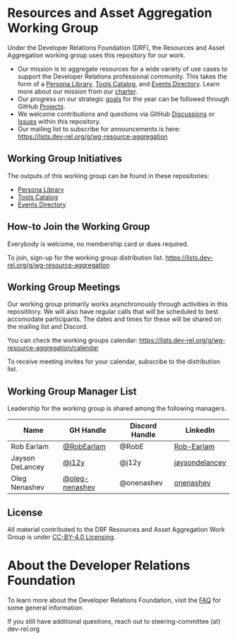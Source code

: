 # Resources and Asset Aggregation Working Group
Under the Developer Relations Foundation (DRF), the Resources and Asset Aggregation working group uses this repository for our work.

- Our mission is to aggregate resources for a wide variety of use cases to support the Developer Relations professional community. This takes the form of a [Persona Library](https://github.com/DevRel-Foundation/persona-library), [Tools Catalog](https://github.com/DevRel-Foundation/tools-catalog), and [Events Directory](https://github.com/DevRel-Foundation/events-directory). Learn more about our mission from our [charter](./CHARTER.md).
- Our progress on our strategic [goals](./GOALS.md) for the year can be followed through GitHub [Projects](https://github.com/DevRel-Foundation/wg-resource-aggregation/projects?query=is%3Aopen).
- We welcome contributions and questions via GitHub [Discussions](https://github.com/DevRel-Foundation/wg-resource-aggregation/discussions) or [Issues](https://github.com/DevRel-Foundation/wg-resource-aggregation/issues) within this repository.
- Our mailing list to subscribe for announcements is here: https://lists.dev-rel.org/g/wg-resource-aggregation

## Working Group Initiatives

The outputs of this working group can be found in these repositories:
- [Persona Library](https://github.com/DevRel-Foundation/persona-library)
- [Tools Catalog](https://github.com/DevRel-Foundation/tools-catalog)
- [Events Directory](https://github.com/DevRel-Foundation/events-directory)

## How-to Join the Working Group

Everybody is welcome, no membership card or dues required.

To join, sign-up for the working group distribution list.
https://lists.dev-rel.org/g/wg-resource-aggregation

## Working Group Meetings

Our working group primarily works asynchronously through activities in this reposititory. We will also have regular calls that will be scheduled to best accomodate participants. The dates and times for these will be shared on the mailing list and Discord.

You can check the working groups calendar:
https://lists.dev-rel.org/g/wg-resource-aggregation/calendar

To receive meeting invites for your calendar, subscribe to the distribution list.

## Working Group Manager List

Leadership for the working group is shared among the following managers.

|    Name  | GH Handle |  Discord Handle |  LinkedIn  | 
|    ---   |     ---   |      ---        |     ---    |
| Rob Earlam | [@RobEarlam](https://github.com/robearlam) | @RobE | [Rob-Earlam](https://linkedin.com/in/rob-earlam/) |
| Jayson DeLancey | [@j12y](https://github.com/j12y) |     @j12y    | [jaysondelancey](https://linkedin.com/in/jaysondelancey) |
| Oleg Nenashev | [@oleg-nenashev](https://github.com/oleg-nenashev) |     @onenashev    | [onenashev](https://www.linkedin.com/in/onenashev/) |

## License

All material contributed to the DRF Resources and Asset Aggregation Work Group is under [CC-BY-4.0 Licensing](https://creativecommons.org/licenses/by/4.0/deed.en).

# About the Developer Relations Foundation

To learn more about the Developer Relations Foundation, visit the [FAQ](https://github.com/DevRel-Foundation#faq) for some general information.

If you still have additional questions, reach out to steering-committee (at) dev-rel.org
